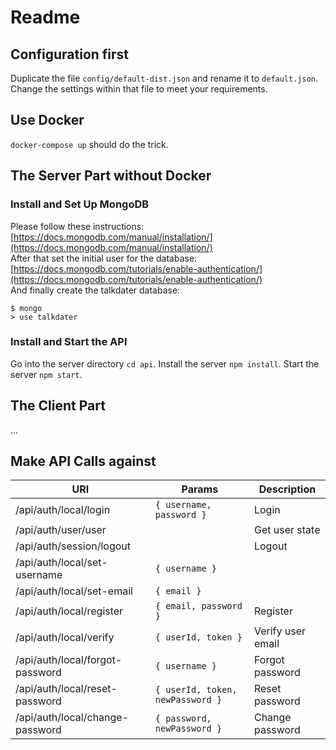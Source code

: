 # Readme

## Configuration first
Duplicate the file `config/default-dist.json` and rename it to `default.json`. Change the settings within that file to meet your requirements.

## Use Docker
`docker-compose up` should do the trick.

## The Server Part without Docker
### Install and Set Up MongoDB
Please follow these instructions: [https://docs.mongodb.com/manual/installation/](https://docs.mongodb.com/manual/installation/)    
After that set the initial user for the database: [https://docs.mongodb.com/tutorials/enable-authentication/](https://docs.mongodb.com/tutorials/enable-authentication/)    
And finally create the talkdater database:
```
$ mongo
> use talkdater
```

### Install and Start the API
Go into the server directory `cd api`.
Install the server `npm install`.
Start the server `npm start`.

## The Client Part
...

## Make API Calls against
|URI                            |Params                             |Description        |
|-------                        |-------                            |-------            |
|/api/auth/local/login          |`{ username, password }`           |Login              |
|/api/auth/user/user            |                                   |Get user state     |
|/api/auth/session/logout       |                                   |Logout             |
|/api/auth/local/set-username   |`{ username }`                     |                   |
|/api/auth/local/set-email      |`{ email }`                        |                   |
|/api/auth/local/register       |`{ email, password }`              |Register           |
|/api/auth/local/verify         |`{ userId, token }`                |Verify user email  |
|/api/auth/local/forgot-password|`{ username }`                     |Forgot password    |
|/api/auth/local/reset-password |`{ userId, token, newPassword }`   |Reset password     |
|/api/auth/local/change-password|`{ password, newPassword }`        |Change password    |

